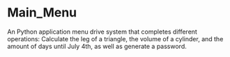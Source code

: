 # Main_Menu
An Python application menu drive system that completes different operations: Calculate the leg of a triangle, the volume of a cylinder, and the amount of days until July 4th, as well as generate a password.
